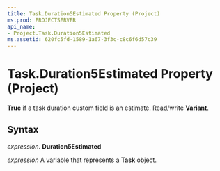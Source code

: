 ```yaml
---
title: Task.Duration5Estimated Property (Project)
ms.prod: PROJECTSERVER
api_name:
- Project.Task.Duration5Estimated
ms.assetid: 620fc5fd-1589-1a67-3f3c-c8c6f6d57c39
---
```



# Task.Duration5Estimated Property (Project)

 **True** if a task duration custom field is an estimate. Read/write **Variant**.


## Syntax

 _expression_. **Duration5Estimated**

 _expression_ A variable that represents a **Task** object.


